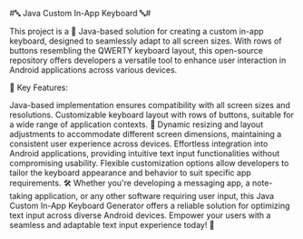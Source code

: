 #🔤 Java Custom In-App Keyboard 🔤#

This project is a 🎨 Java-based solution for creating a custom in-app keyboard, designed to seamlessly adapt to all screen sizes. 
With rows of buttons resembling the QWERTY keyboard layout, this open-source repository offers developers a versatile tool to enhance user interaction in Android applications across various devices.


🚀 Key Features:

Java-based implementation ensures compatibility with all screen sizes and resolutions.
Customizable keyboard layout with rows of buttons, suitable for a wide range of application contexts.
📱 Dynamic resizing and layout adjustments to accommodate different screen dimensions, maintaining a consistent user experience across devices.
Effortless integration into Android applications, providing intuitive text input functionalities without compromising usability.
Flexible customization options allow developers to tailor the keyboard appearance and behavior to suit specific app requirements.
🛠️ Whether you're developing a messaging app, a note-taking application, or any other software requiring user input, this Java Custom In-App Keyboard Generator offers a reliable solution for optimizing text input across diverse Android devices. Empower your users with a seamless and adaptable text input experience today! 🚀
